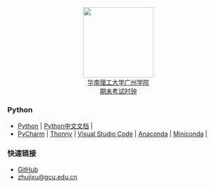 <div align="center">
<img src="https://raw.githubusercontent.com/zhujixu/xuefulu.com/master/SOE.png" height="160" width="160" >
</div>

<div align="center">
<a href="http://10.5.1.246/clock"><div align="center">华南理工大学广州学院<br/>期末考试时钟</div></a>
</div>

### **Python**
+ [Python](https://www.python.org/downloads/)   |   [Python中文文档](https://docs.python.org/zh-cn/3/)   |
+ [PyCharm](http://www.jetbrains.com/pycharm/download/)   |   [Thonny](https://thonny.org/)   |   [Visual Studio Code](https://code.visualstudio.com/)   |   [Anaconda](https://www.anaconda.com/distribution/)   |   [Miniconda](https://docs.conda.io/en/latest/miniconda.html)   |

### **快速链接**
+ [GitHub](https://github.com/login)
+ <zhujixu@gcu.edu.cn>
